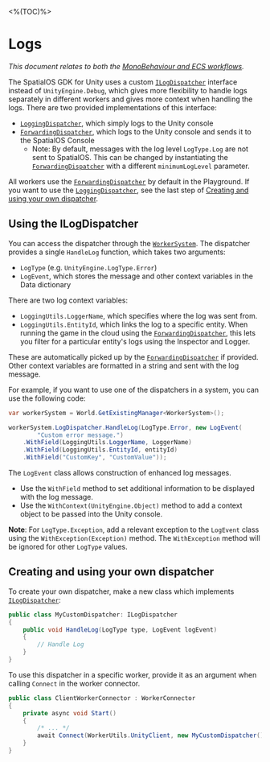 <%(TOC)%>

#  Logs
 _This document relates to both the [MonoBehaviour and ECS workflows]({{urlRoot}}/reference/workflows/overview)._

The SpatialOS GDK for Unity uses a custom [`ILogDispatcher`]({{urlRoot}}/api/core/i-log-dispatcher) interface instead of `UnityEngine.Debug`, which gives more flexibility to handle logs separately in different workers and gives more context when handling the logs. There are two provided implementations of this interface:

*  [`LoggingDispatcher`]({{urlRoot}}/api/core/logging-dispatcher), which simply logs to the Unity console
*  [`ForwardingDispatcher`]({{urlRoot}}/api/core/forwarding-dispatcher), which logs to the Unity console and sends it to the SpatialOS Console
    * Note: By default, messages with the log level `LogType.Log` are not sent to SpatialOS. This can be changed by instantiating the [`ForwardingDispatcher`]({{urlRoot}}/api/core/forwarding-dispatcher) with a different `minimumLogLevel` parameter.

All workers use the [`ForwardingDispatcher`]({{urlRoot}}/api/core/forwarding-dispatcher) by default in the Playground. If you want to use the [`LoggingDispatcher`]({{urlRoot}}/api/core/logging-dispatcher), see the last step of [Creating and using your own dispatcher]({{urlRoot}}/reference/concepts/logging#creating-and-using-your-own-dispatcher).

## Using the ILogDispatcher

You can access the dispatcher through the [`WorkerSystem`]({{urlRoot}}/api/core/worker-system). The dispatcher provides a single `HandleLog` function, which takes two arguments:

* `LogType` (e.g. `UnityEngine.LogType.Error`)
* `LogEvent`, which stores the message and other context variables in the Data dictionary

There are two log context variables:

* `LoggingUtils.LoggerName`, which specifies where the log was sent from.
* `LoggingUtils.EntityId`, which links the log to a specific entity. When running the game in the cloud using the [`ForwardingDispatcher`]({{urlRoot}}/api/core/forwarding-dispatcher), this lets you filter for a particular entity's logs using the Inspector and Logger.

These are automatically picked up by the [`ForwardingDispatcher`]({{urlRoot}}/api/core/forwarding-dispatcher) if provided. Other context variables are formatted in a string and sent with the log message.

For example, if you want to use one of the dispatchers in a system, you can use the following code:

```csharp
var workerSystem = World.GetExistingManager<WorkerSystem>();

workerSystem.LogDispatcher.HandleLog(LogType.Error, new LogEvent(
        "Custom error message.")
    .WithField(LoggingUtils.LoggerName, LoggerName)
    .WithField(LoggingUtils.EntityId, entityId)
    .WithField("CustomKey", "CustomValue"));
```

The `LogEvent` class allows construction of enhanced log messages.

* Use the `WithField` method to set additional information to be displayed with the log message.
* Use the `WithContext(UnityEngine.Object)` method to add a context object to be passed into the Unity console.

**Note**: For `LogType.Exception`, add a relevant exception to the `LogEvent` class using the `WithException(Exception)` method. The `WithException` method will be ignored for other `LogType` values.

## Creating and using your own dispatcher

To create your own dispatcher, make a new class which implements [`ILogDispatcher`]({{urlRoot}}/api/core/i-log-dispatcher):

```csharp
public class MyCustomDispatcher: ILogDispatcher
{
    public void HandleLog(LogType type, LogEvent logEvent)
    {
        // Handle Log
    }
}
```

To use this dispatcher in a specific worker, provide it as an argument when calling `Connect` in the worker connector.

```csharp
public class ClientWorkerConnector : WorkerConnector
{
    private async void Start()
    {
        /* ... */
        await Connect(WorkerUtils.UnityClient, new MyCustomDispatcher()).ConfigureAwait(false);
    }
}
```
